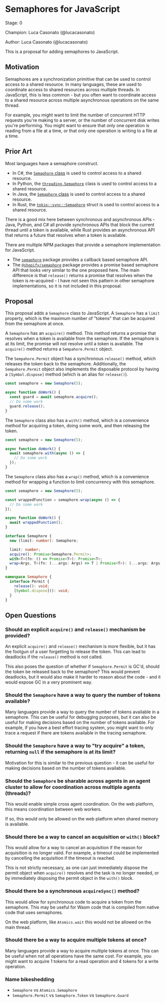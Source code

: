 # Semaphores for JavaScript

Stage: 0

Champion: Luca Casonato (@lucacasonato)

Author: Luca Casonato (@lucacasonato)

This is a proposal for adding semaphores to JavaScript.

## Motivation

Semaphores are a synchronization primitive that can be used to control access to
a shared resource. In many languages, these are used to coordinate access to
shared resources across multiple threads. In JavaScript, this is less common -
but you often want to coordinate access to a shared resource across multiple
asynchronous operations on the same thread.

For example, you might want to limit the number of concurrent HTTP requests
you're making to a server, or the number of concurrent disk writes you're
performing. You might want to ensure that only one operation is reading from a
file at a time, or that only one operation is writing to a file at a time.

## Prior Art

Most languages have a semaphore construct.

- In C#, the
  [`Semaphore` class](https://learn.microsoft.com/en-us/dotnet/api/system.threading.semaphore)
  is used to control access to a shared resource.
- In Python, the
  [`threading.Semaphore`](https://docs.python.org/3/library/threading.html#semaphore-objects)
  class is used to control access to a shared resource.
- In Java, the
  [`Semaphore` class](https://docs.oracle.com/javase/8/docs/api/java/util/concurrent/Semaphore.html)
  is used to control access to a shared resource.
- In Rust, the
  [`tokio::sync::Semaphore`](https://docs.rs/tokio/latest/tokio/sync/struct.Semaphore.html)
  struct is used to control access to a shared resource.

There is a good mix here between synchronous and asynchronous APIs - Java,
Python, and C# all provide synchronous APIs that block the current thread until
a token is available, while Rust provides an asynchronous API that returns a
future that resolves when a token is available.

There are multiple NPM packages that provide a semaphore implementation for
JavaScript.

- The [`semaphore`](https://www.npmjs.com/package/semaphore) package provides a
  callback based semaphore API.
- The [`@shopify/semaphore`](https://www.npmjs.com/package/@shopify/semaphore)
  package provides a promise based semaphore API that looks very similar to the
  one proposed here. The main difference is that `release()` returns a promise
  that resolves when the token is re-acquired - I have not seen this pattern in
  other semaphore implementations, so it is not included in this proposal.

## Proposal

This proposal adds a `Semaphore` class to JavaScript. A `Semaphore` has a
`limit` property, which is the maximum number of "tokens" that can be acquired
from the semaphore at once.

A `Semaphore` has an `acquire()` method. This method returns a promise that
resolves when a token is available from the semaphore. If the semaphore is at
its limit, the promise will not resolve until a token is available. The
`acquire()` method returns a `Sempahore.Permit` object.

The `Sempahore.Permit` object has a synchronous `release()` method, which
releases the token back to the semaphore. Additionally, the `Sempahore.Permit`
object also implements the disposable protocol by having a `[Symbol.dispose]`
method (which is an alias for `release()`).

```js
const semaphore = new Semaphore(5);

async function doWork() {
  const guard = await semaphore.acquire();
  // Do some work
  guard.release();
}
```

The `Semaphore` class also has a `with()` method, which is a convenience method
for acquiring a token, doing some work, and then releasing the token.

```js
const semaphore = new Semaphore(5);

async function doWork() {
  await semaphore.with(async () => {
    // Do some work
  });
}
```

The `Semaphore` class also has a `wrap()` method, which is a convenience method
for wrapping a function to limit concurrency with this semaphore.

```js
const semaphore = new Semaphore(5);

const wrappedFunction = semaphore.wrap(async () => {
  // Do some work
});

async function doWork() {
  await wrappedFunction();
}
```

```ts
interface Semaphore {
  new (limit: number): Semaphore;

  limit: number;
  acquire(): Promise<Semaphore.Permit>;
  with<T>(fn: () => Promise<T>): Promise<T>;
  wrap<Args, T>(fn: (...args: Args) => T | Promise<T>): (...args: Args) => Promise<T>;
}

namespace Semaphore {
  interface Permit {
    release(): void;
    [Symbol.dispose](): void;
  }
}
```

## Open Questions

### Should an explicit `acquire()` and `release()` mechanism be provided?

An explicit `acquire()` and `release()` mechanism is more flexible, but it has
the footgun of a user forgetting to release the token. This can lead to
deadlocks if the `release()` method is not called.

This also poses the question of whether if `Semaphore.Permit` is GC'd, should
the token be released back to the semaphore? This would prevent deadlocks, but
it would also make it harder to reason about the code - and it would expose GC
in a very prominent way.

### Should the `Semaphore` have a way to query the number of tokens available?

Many languages provide a way to query the number of tokens available in a
semaphore. This can be useful for debugging purposes, but it can also be useful
for making decisions based on the number of tokens available. For example, if
you have a best effort tracing system, you might want to only trace a request if
there are tokens available in the tracing semaphore.

### Should the `Semaphore` have a way to "try acquire" a token, returning `null` if the semaphore is at its limit?

Motivation for this is similar to the previous question - it can be useful for
making decisions based on the number of tokens available.

### Should the `Semaphore` be sharable across agents in an agent cluster to allow for coordination across multiple agents (threads)?

This would enable simple cross agent coordination. On the web platform, this
means coordination between web workers.

If so, this would only be allowed on the web platform when shared memory is
available.

### Should there be a way to cancel an acquisition or `with()` block?

This would allow for a way to cancel an acquisition if the reason for
acquisition is no longer valid. For example, a timeout could be implemented by
cancelling the acquisition if the timeout is reached.

This is not strictly necessary, as one can just immediately dispose the permit
object when `acquire()` resolves and the task is no longer needed, or by
immediately disposing the permit object in the `with()` block.

### Should there be a synchronous `acquireSync()` method?

This would allow for synchronous code to acquire a token from the semaphore.
This may be useful for Wasm code that is compiled from native code that uses
semaphores.

On the web platform, like `Atomics.wait` this would not be allowed on the main
thread.

### Should there be a way to acquire multiple tokens at once?

Many languages provide a way to acquire multiple tokens at once. This can be
useful when not all operations have the same cost. For example, you might want
to acquire 1 tokens for a read operation and 4 tokens for a write operation.

### Name bikeshedding

- `Semaphore` vs `Atomics.Semaphore`
- `Semaphore.Permit` vs `Semaphore.Token` vs `Semaphore.Guard`
